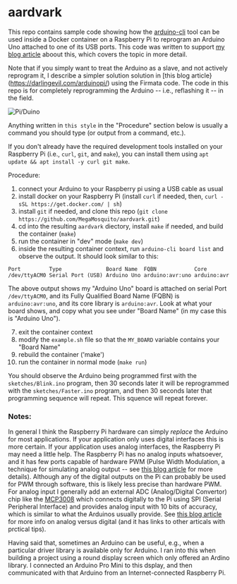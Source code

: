# aardvark

This repo contains sample code showing how the [arduino-cli](https://arduino.github.io/arduino-cli/) tool can be used inside a Docker container on a Raspberry Pi to reprogram an Arduino Uno attached to one of its USB ports. This code was written to support [my blog article](https://darlingevil.com/arduinopi2/) aboout this, which covers the topic in more detail.

Note that if you simply want to treat the Arduino as a slave, and not actively reprogram it, I describe a simpler solution solution in [this blog article}(https://darlingevil.com/arduinopi/) using the Firmata code. The code in this repo is for completely reprogramming the Arduino -- i.e., reflashing it -- in the field.

![Pi/Duino](https://raw.githubusercontent.com/MegaMosquito/aardvark/master/piduino.png)

Anything written in `this style` in the "Procedure" section below is usually a command you should type (or output from a command, etc.).

If you don't already have the required development tools installed on your Raspberry Pi (i.e., `curl`, `git`, and `make`), you can install them using `apt update && apt install -y curl git make`.

Procedure:
1. connect your Arduino to your Raspberry pi using a USB cable as usual
2. install docker on your Raspberry Pi (install `curl` if needed, then, `curl -sSL https://get.docker.com/ | sh`)
3. install `git` if needed, and clone this repo (`git clone https://github.com/MegaMosquito/aardvark.git`)
4. cd into the resulting `aardvark` diectory, install `make` if needed, and build the container (`make`)
5. run the container in "dev" mode (`make dev`)
6. inside the resulting container context, run `arduino-cli board list` and observe the output. It should look similar to this:

```
Port         Type              Board Name  FQBN            Core
/dev/ttyACM0 Serial Port (USB) Arduino Uno arduino:avr:uno arduino:avr
```
The above output shows my "Arduino Uno" board is attached on serial Port `/dev/ttyACM0`, and its Fully Qualified Board Name (FQBN) is `arduino:avr:uno`, and its core library is `arduino:avr`. Look at what your board shows, and copy what you see under "Board Name" (in my case this is "Arduino Uno").

7. exit the container context
8. modify the `example.sh` file so that the `MY_BOARD` variable contains your "Board Name"
9. rebuild the container ('make')
10. run the container in normal mode (`make run`)

You should observe the Arduino being programmed first with the `sketches/Blink.ino` program, then 30 seconds later it will be reprogrammed with the `sketches/Faster.ino` program, and then 30 seconds later that programming sequence will repeat. This squence will repeat forever.

### Notes:

In general I think the Raspberry Pi hardware can simply *replace* the Arduino for most applications. If your application only uses digital interfaces this is more certain. If your application uses analog interfaces, the Raspberry Pi may need a little help. The Raspberry Pi has no analog inputs whatsoever, and it has few ports capable of hardware PWM (Pulse Width Modulation, a technique for simulating analog output -- see [this blog article](https://darlingevil.com/pulse-width-modulation-and-peace/) for more details). Although any of the digital outputs on the Pi can probably be used for PWM through software, this is likely less precise than hardware PWM. For analog input I generally add an external ADC (Analog/Digital Convertor) chip like the [MCP3008](https://www.adafruit.com/product/856) which connects digitally to the Pi using SPI (Serial Peripheral Interface) and provides analog input with 10 bits of accuracy, which is similar to what the Arduinos usually provide. See [this blog article](https://darlingevil.com/analog-vs-digital/) for more info on analog versus digital (and it has links to other articals with prctical tips).

Having said that, sometimes an Arduino can be useful, e.g., when a particular driver library is available only for Arduino. I ran into this when building a project using a round display screen which only offered an Ardino library. I connected an Arduino Pro Mini to this dsplay, and then communicated with that Arduino from an Internet-connected Raspberry Pi.

